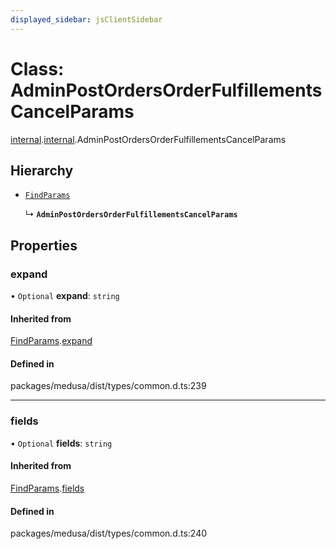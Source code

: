 ```yaml
---
displayed_sidebar: jsClientSidebar
---
```


# Class: AdminPostOrdersOrderFulfillementsCancelParams

[internal](../modules/internal-8.md).[internal](../modules/internal-8.internal.md).AdminPostOrdersOrderFulfillementsCancelParams

## Hierarchy

- [`FindParams`](internal-6.FindParams.md)

  ↳ **`AdminPostOrdersOrderFulfillementsCancelParams`**

## Properties

### expand

• `Optional` **expand**: `string`

#### Inherited from

[FindParams](internal-6.FindParams.md).[expand](internal-6.FindParams.md#expand)

#### Defined in

packages/medusa/dist/types/common.d.ts:239

___

### fields

• `Optional` **fields**: `string`

#### Inherited from

[FindParams](internal-6.FindParams.md).[fields](internal-6.FindParams.md#fields)

#### Defined in

packages/medusa/dist/types/common.d.ts:240
